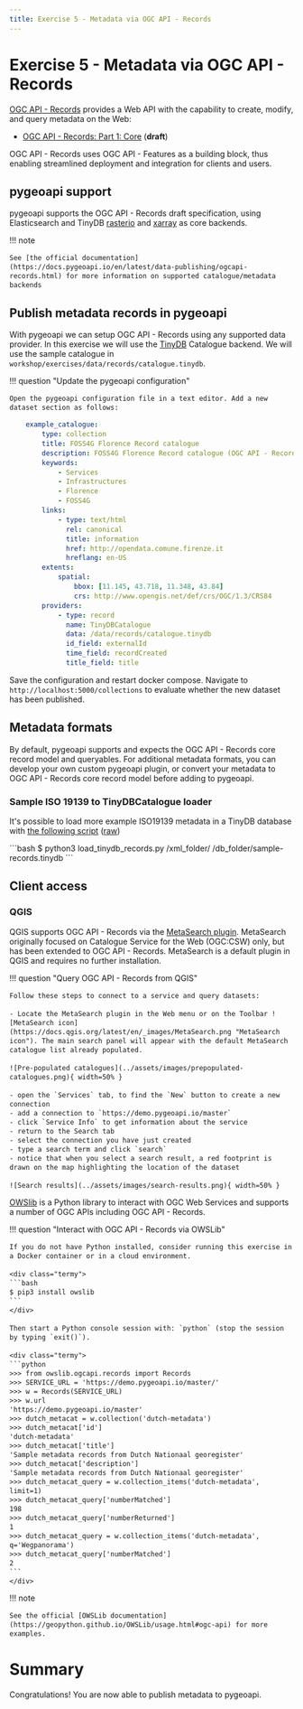 ```yaml
---
title: Exercise 5 - Metadata via OGC API - Records
---
```


# Exercise 5 - Metadata via OGC API - Records

[OGC API - Records](https://ogcapi.ogc.org/records) provides a Web API with the capability to create, modify,
and query metadata on the Web:

* [OGC API - Records: Part 1: Core](https://docs.ogc.org/DRAFTS/20-004.html) (**draft**)

OGC API - Records uses OGC API - Features as a building block, thus enabling streamlined deployment and integration
for clients and users.

## pygeoapi support

pygeoapi supports the OGC API - Records draft specification, using Elasticsearch and TinyDB [rasterio](https://rasterio.readthedocs.io) and [xarray](https://docs.xarray.dev) as core backends.

!!! note

    See [the official documentation](https://docs.pygeoapi.io/en/latest/data-publishing/ogcapi-records.html) for more information on supported catalogue/metadata backends


## Publish metadata records in pygeoapi

With pygeoapi we can setup OGC API - Records using any supported data provider. In this exercise we will use the [TinyDB](https://tinydb.readthedocs.io/en/latest/index.html)
Catalogue backend. We will use the sample catalogue in `workshop/exercises/data/records/catalogue.tinydb`.

!!! question "Update the pygeoapi configuration"

    Open the pygeoapi configuration file in a text editor. Add a new dataset section as follows:

``` {.yaml linenums="1"}
    example_catalogue:
        type: collection
        title: FOSS4G Florence Record catalogue
        description: FOSS4G Florence Record catalogue (OGC API - Records)
        keywords:
            - Services
            - Infrastructures
            - Florence
            - FOSS4G
        links:
            - type: text/html
              rel: canonical
              title: information
              href: http://opendata.comune.firenze.it
              hreflang: en-US
        extents:
            spatial:
                bbox: [11.145, 43.718, 11.348, 43.84]
                crs: http://www.opengis.net/def/crs/OGC/1.3/CRS84
        providers:
            - type: record
              name: TinyDBCatalogue
              data: /data/records/catalogue.tinydb
              id_field: externalId
              time_field: recordCreated
              title_field: title
```

Save the configuration and restart docker compose. Navigate to `http://localhost:5000/collections` to evaluate whether the new dataset has been published.

## Metadata formats

By default, pygeoapi supports and expects the OGC API - Records core record model and queryables. For additional metadata formats, you can
develop your own custom pygeoapi plugin, or convert your metadata to OGC API - Records core record model before adding to pygeoapi.

### Sample ISO 19139 to TinyDBCatalogue loader

It's possible to load more example ISO19139 metadata in a TinyDB database with [the following script](https://github.com/geopython/pygeoapi/blob/master/tests/load_tinydb_records.py) ([raw](https://raw.githubusercontent.com/geopython/pygeoapi/master/tests/load_tinydb_records.py))


<div class="termy">
```bash
$ python3 load_tinydb_records.py /xml_folder/ /db_folder/sample-records.tinydb
```
</div>

## Client access

### QGIS

QGIS supports OGC API - Records via the [MetaSearch plugin](https://docs.qgis.org/latest/en/docs/user_manual/plugins/core_plugins/plugins_metasearch.html). MetaSearch originally focused on Catalogue Service for the Web (OGC:CSW) only, but has been extended to OGC API - Records. MetaSearch is a default plugin in QGIS and requires no further installation.

!!! question "Query OGC API - Records from QGIS"

    Follow these steps to connect to a service and query datasets:

    - Locate the MetaSearch plugin in the Web menu or on the Toolbar ![MetaSearch icon](https://docs.qgis.org/latest/en/_images/MetaSearch.png "MetaSearch icon"). The main search panel will appear with the default MetaSearch catalogue list already populated.

    ![Pre-populated catalogues](../assets/images/prepopulated-catalogues.png){ width=50% }

    - open the `Services` tab, to find the `New` button to create a new connection
    - add a connection to `https://demo.pygeoapi.io/master`
    - click `Service Info` to get information about the service
    - return to the Search tab
    - select the connection you have just created
    - type a search term and click `search`
    - notice that when you select a search result, a red footprint is drawn on the map highlighting the location of the dataset

    ![Search results](../assets/images/search-results.png){ width=50% }

[OWSlib](https://geopython.github.io/OWSLib) is a Python library to interact with OGC Web Services and supports a number of OGC APIs including OGC API - Records.

!!! question "Interact with OGC API - Records via OWSLib"

    If you do not have Python installed, consider running this exercise in a Docker container or in a cloud environment.

    <div class="termy">
    ```bash
    $ pip3 install owslib
    ``` 
    </div>

    Then start a Python console session with: `python` (stop the session by typing `exit()`).

    <div class="termy">
    ```python
    >>> from owslib.ogcapi.records import Records
    >>> SERVICE_URL = 'https://demo.pygeoapi.io/master/'
    >>> w = Records(SERVICE_URL)
    >>> w.url
    'https://demo.pygeoapi.io/master'
    >>> dutch_metacat = w.collection('dutch-metadata')
    >>> dutch_metacat['id']
    'dutch-metadata'
    >>> dutch_metacat['title']
    'Sample metadata records from Dutch Nationaal georegister'
    >>> dutch_metacat['description']
    'Sample metadata records from Dutch Nationaal georegister'
    >>> dutch_metacat_query = w.collection_items('dutch-metadata', limit=1)
    >>> dutch_metacat_query['numberMatched']
    198
    >>> dutch_metacat_query['numberReturned']
    1
    >>> dutch_metacat_query = w.collection_items('dutch-metadata', q='Wegpanorama')
    >>> dutch_metacat_query['numberMatched']
    2
    ```
    </div>

!!! note

    See the official [OWSLib documentation](https://geopython.github.io/OWSLib/usage.html#ogc-api) for more examples.


# Summary

Congratulations!  You are now able to publish metadata to pygeoapi.
